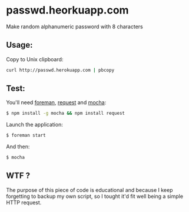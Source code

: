 # passwd.heorkuapp.com

Make random alphanumeric password with 8 characters

## Usage:

Copy to Unix clipboard:

```bash
curl http://passwd.herokuapp.com | pbcopy
```

## Test:

You'll need [foreman](https://github.com/ddollar/foreman), [request](https://github.com/mikeal/request) and [mocha](https://github.com/visionmedia/mocha):

```bash
$ npm install -g mocha && npm install request
```

Launch the application:

```bash
$ foreman start
```

And then:

```bash
$ mocha
```

## WTF ?

The purpose of this piece of code is educational and because I keep forgetting to backup my own script, so I tought it'd fit well being a simple HTTP request.
